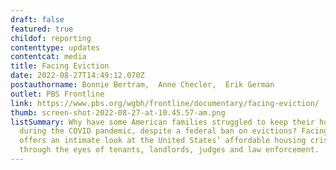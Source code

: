 ```yaml
---
draft: false
featured: true
childof: reporting
contenttype: updates
contentcat: media
title: Facing Eviction
date: 2022-08-27T14:49:12.070Z
postauthorname: Bonnie Bertram,  Anne Checler,  Erik German
outlet: PBS Frontline
link: https://www.pbs.org/wgbh/frontline/documentary/facing-eviction/
thumb: screen-shot-2022-08-27-at-10.45.57-am.png
listSummary: Why have some American families struggled to keep their homes
  during the COVID pandemic, despite a federal ban on evictions? Facing Eviction
  offers an intimate look at the United States’ affordable housing crisis
  through the eyes of tenants, landlords, judges and law enforcement.
---
```

